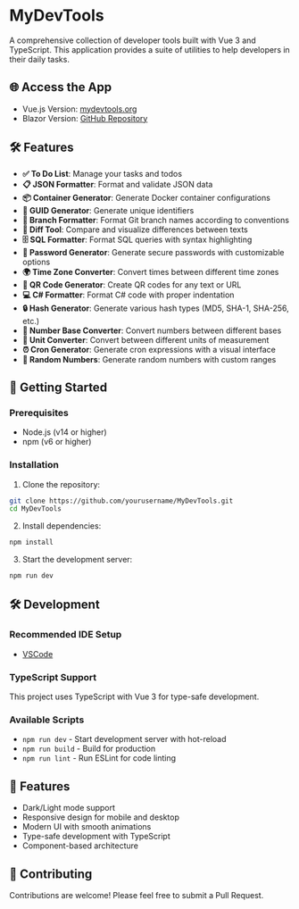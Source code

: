 # MyDevTools

A comprehensive collection of developer tools built with Vue 3 and TypeScript. This application provides a suite of utilities to help developers in their daily tasks.

## 🌐 Access the App

- Vue.js Version: [mydevtools.org](https://mydevtools.org)
- Blazor Version: [GitHub Repository](https://github.com/MrCull/MyDevTools)

## 🛠️ Features

- **✅ To Do List**: Manage your tasks and todos
- **📋 JSON Formatter**: Format and validate JSON data
- **📦 Container Generator**: Generate Docker container configurations
- **🔑 GUID Generator**: Generate unique identifiers
- **🔀 Branch Formatter**: Format Git branch names according to conventions
- **🔄 Diff Tool**: Compare and visualize differences between texts
- **🗄️ SQL Formatter**: Format SQL queries with syntax highlighting
- **🔐 Password Generator**: Generate secure passwords with customizable options
- **🌍 Time Zone Converter**: Convert times between different time zones
- **📱 QR Code Generator**: Create QR codes for any text or URL
- **💻 C# Formatter**: Format C# code with proper indentation
- **🔒 Hash Generator**: Generate various hash types (MD5, SHA-1, SHA-256, etc.)
- **🔢 Number Base Converter**: Convert numbers between different bases
- **📏 Unit Converter**: Convert between different units of measurement
- **⏰ Cron Generator**: Generate cron expressions with a visual interface
- **🎲 Random Numbers**: Generate random numbers with custom ranges

## 🚀 Getting Started

### Prerequisites

- Node.js (v14 or higher)
- npm (v6 or higher)

### Installation

1. Clone the repository:
```sh
git clone https://github.com/yourusername/MyDevTools.git
cd MyDevTools
```

2. Install dependencies:
```sh
npm install
```

3. Start the development server:
```sh
npm run dev
```

## 🛠️ Development

### Recommended IDE Setup

- [VSCode](https://code.visualstudio.com/)

### TypeScript Support

This project uses TypeScript with Vue 3 for type-safe development.

### Available Scripts

- `npm run dev` - Start development server with hot-reload
- `npm run build` - Build for production
- `npm run lint` - Run ESLint for code linting

## 🎨 Features

- Dark/Light mode support
- Responsive design for mobile and desktop
- Modern UI with smooth animations
- Type-safe development with TypeScript
- Component-based architecture

## 🤝 Contributing

Contributions are welcome! Please feel free to submit a Pull Request.
